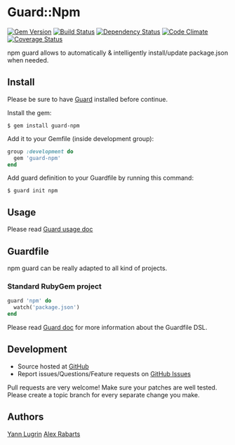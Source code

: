 # Guard::Npm
[![Gem Version](https://badge.fury.io/rb/guard-npm.png)](http://badge.fury.io/rb/guard-npm) [![Build Status](https://travis-ci.org/alexrabarts/guard-npm.png?branch=master)](https://travis-ci.org/alexrabarts/guard-npm) [![Dependency Status](https://gemnasium.com/alexrabarts/guard-npm.png)](https://gemnasium.com/alexrabarts/guard-npm) [![Code Climate](https://codeclimate.com/github/alexrabarts/guard-npm.png)](https://codeclimate.com/github/alexrabarts/guard-npm) [![Coverage Status](https://coveralls.io/repos/alexrabarts/guard-npm/badge.png?branch=master)](https://coveralls.io/r/alexrabarts/guard-npm)

npm guard allows to automatically & intelligently install/update package.json when needed.

## Install

Please be sure to have [Guard](https://github.com/guard/guard) installed before continue.

Install the gem:

```
$ gem install guard-npm
```

Add it to your Gemfile (inside development group):

``` ruby
group :development do
  gem 'guard-npm'
end
```

Add guard definition to your Guardfile by running this command:

```
$ guard init npm
```

## Usage

Please read [Guard usage doc](https://github.com/guard/guard#readme)

## Guardfile

npm guard can be really adapted to all kind of projects.

### Standard RubyGem project

```ruby
guard 'npm' do
  watch('package.json')
end
```

Please read [Guard doc](https://github.com/guard/guard#readme) for more information about the Guardfile DSL.

## Development

* Source hosted at [GitHub](https://github.com/alexrabarts/guard-npm)
* Report issues/Questions/Feature requests on [GitHub Issues](https://github.com/alexrabarts/guard-npm/issues)

Pull requests are very welcome! Make sure your patches are well tested. Please create a topic branch for every separate change
you make.

## Authors

[Yann Lugrin](https://github.com/yannlugrin)
[Alex Rabarts](https://github.com/alexrabarts)
